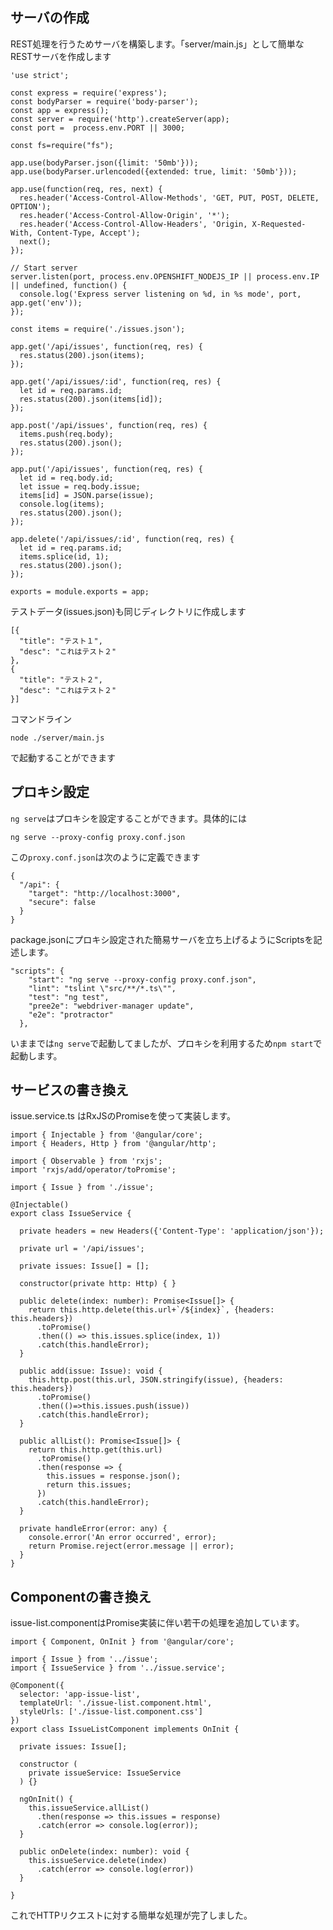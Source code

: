 ## サーバの作成

REST処理を行うためサーバを構築します。「server/main.js」として簡単なRESTサーバを作成します

```
'use strict';

const express = require('express');
const bodyParser = require('body-parser');
const app = express();
const server = require('http').createServer(app);
const port =  process.env.PORT || 3000;

const fs=require("fs");

app.use(bodyParser.json({limit: '50mb'}));
app.use(bodyParser.urlencoded({extended: true, limit: '50mb'}));

app.use(function(req, res, next) {
  res.header('Access-Control-Allow-Methods', 'GET, PUT, POST, DELETE, OPTION');
  res.header('Access-Control-Allow-Origin', '*');
  res.header('Access-Control-Allow-Headers', 'Origin, X-Requested-With, Content-Type, Accept');
  next();
});

// Start server
server.listen(port, process.env.OPENSHIFT_NODEJS_IP || process.env.IP || undefined, function() {
  console.log('Express server listening on %d, in %s mode', port, app.get('env'));
});

const items = require('./issues.json');

app.get('/api/issues', function(req, res) {
  res.status(200).json(items);
});

app.get('/api/issues/:id', function(req, res) {
  let id = req.params.id;
  res.status(200).json(items[id]);
});

app.post('/api/issues', function(req, res) {
  items.push(req.body);
  res.status(200).json();
});

app.put('/api/issues', function(req, res) {
  let id = req.body.id;
  let issue = req.body.issue;
  items[id] = JSON.parse(issue);
  console.log(items);
  res.status(200).json();
});

app.delete('/api/issues/:id', function(req, res) {
  let id = req.params.id;
  items.splice(id, 1);
  res.status(200).json();
});

exports = module.exports = app;
```

テストデータ\(issues.json\)も同じディレクトリに作成します

```
[{
  "title": "テスト１",
  "desc": "これはテスト２"
},
{
  "title": "テスト２",
  "desc": "これはテスト２"
}]
```

コマンドライン

```
node ./server/main.js
```

で起動することができます

## プロキシ設定

`ng serve`はプロキシを設定することができます。具体的には

```
ng serve --proxy-config proxy.conf.json
```

この`proxy.conf.json`は次のように定義できます

```
{
  "/api": {
    "target": "http://localhost:3000",
    "secure": false
  }
}
```

package.jsonにプロキシ設定された簡易サーバを立ち上げるようにScriptsを記述します。

```
"scripts": {
    "start": "ng serve --proxy-config proxy.conf.json",
    "lint": "tslint \"src/**/*.ts\"",
    "test": "ng test",
    "pree2e": "webdriver-manager update",
    "e2e": "protractor"
  },
```

いままでは`ng serve`で起動してましたが、プロキシを利用するため`npm start`で起動します。

## サービスの書き換え

issue.service.ts はRxJSのPromiseを使って実装します。

    import { Injectable } from '@angular/core';
    import { Headers, Http } from '@angular/http';

    import { Observable } from 'rxjs';
    import 'rxjs/add/operator/toPromise';

    import { Issue } from './issue';

    @Injectable()
    export class IssueService {

      private headers = new Headers({'Content-Type': 'application/json'});

      private url = '/api/issues';

      private issues: Issue[] = [];

      constructor(private http: Http) { }

      public delete(index: number): Promise<Issue[]> {
        return this.http.delete(this.url+`/${index}`, {headers: this.headers})
          .toPromise()
          .then(() => this.issues.splice(index, 1))
          .catch(this.handleError);
      }

      public add(issue: Issue): void {
        this.http.post(this.url, JSON.stringify(issue), {headers: this.headers})
          .toPromise()
          .then(()=>this.issues.push(issue))
          .catch(this.handleError);
      }

      public allList(): Promise<Issue[]> {
        return this.http.get(this.url)
          .toPromise()
          .then(response => {
            this.issues = response.json();
            return this.issues;
          })
          .catch(this.handleError);
      }

      private handleError(error: any) {
        console.error('An error occurred', error);
        return Promise.reject(error.message || error);
      }
    }

## Componentの書き換え

issue-list.componentはPromise実装に伴い若干の処理を追加しています。

```
import { Component, OnInit } from '@angular/core';

import { Issue } from '../issue';
import { IssueService } from '../issue.service';

@Component({
  selector: 'app-issue-list',
  templateUrl: './issue-list.component.html',
  styleUrls: ['./issue-list.component.css']
})
export class IssueListComponent implements OnInit {

  private issues: Issue[];

  constructor (
    private issueService: IssueService
  ) {}

  ngOnInit() {
    this.issueService.allList()
      .then(response => this.issues = response)
      .catch(error => console.log(error));
  }

  public onDelete(index: number): void {
    this.issueService.delete(index)
      .catch(error => console.log(error))
  }

}
```

これでHTTPリクエストに対する簡単な処理が完了しました。


